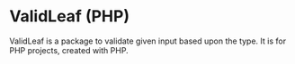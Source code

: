 # ValidLeaf (PHP)
ValidLeaf is a package to validate given input based upon the type. It is for PHP projects, created with PHP.
